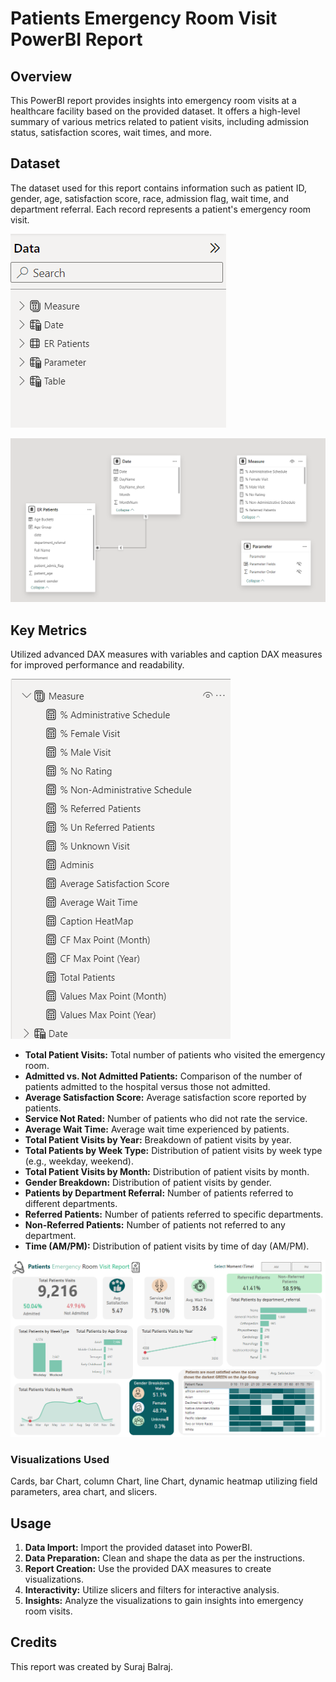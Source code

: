 # Patients Emergency Room Visit PowerBI Report
## Overview
This PowerBI report provides insights into emergency room visits at a healthcare facility based on the provided dataset. It offers a high-level summary of various metrics related to patient visits, including admission status, satisfaction scores, wait times, and more.

## Dataset
The dataset used for this report contains information such as patient ID, gender, age, satisfaction score, race, admission flag, wait time, and department referral. Each record represents a patient's emergency room visit.

![PowerBI Report](Patients_ER_Visit_Report_DataPane.png)

![PowerBI Report](Patients_ER_Visit_Report_Modelview.png)

## Key Metrics
Utilized advanced DAX measures with variables and caption DAX measures for improved performance and readability.

![PowerBI Report](Patients_ER_Visit_Report_Measures.png)

- **Total Patient Visits:** Total number of patients who visited the emergency room.
- **Admitted vs. Not Admitted Patients:** Comparison of the number of patients admitted to the hospital versus those not admitted.
- **Average Satisfaction Score:** Average satisfaction score reported by patients.
- **Service Not Rated:** Number of patients who did not rate the service.
- **Average Wait Time:** Average wait time experienced by patients.
- **Total Patient Visits by Year:** Breakdown of patient visits by year.
- **Total Patients by Week Type:** Distribution of patient visits by week type (e.g., weekday, weekend).
- **Total Patient Visits by Month:** Distribution of patient visits by month.
- **Gender Breakdown:** Distribution of patient visits by gender.
- **Patients by Department Referral:** Number of patients referred to different departments.
- **Referred Patients:** Number of patients referred to specific departments.
- **Non-Referred Patients:** Number of patients not referred to any department.
- **Time (AM/PM):** Distribution of patient visits by time of day (AM/PM).

![PowerBI Report](Patients_ER_Visit_Report_PAGE1.png)

### Visualizations Used
Cards, bar Chart, column Chart, line Chart, dynamic heatmap utilizing field parameters, area chart, and slicers.

## Usage
1. **Data Import:** Import the provided dataset into PowerBI.
2. **Data Preparation:** Clean and shape the data as per the instructions.
3. **Report Creation:** Use the provided DAX measures to create visualizations.
4. **Interactivity:** Utilize slicers and filters for interactive analysis.
5. **Insights:** Analyze the visualizations to gain insights into emergency room visits.

## Credits
This report was created by Suraj Balraj.
